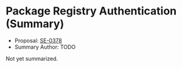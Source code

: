 # Package Registry Authentication (Summary)

* Proposal: [SE-0378](https://github.com/apple/swift-evolution/blob/main/proposals/0378-package-registry-auth.md)
* Summary Author: TODO

Not yet summarized.
